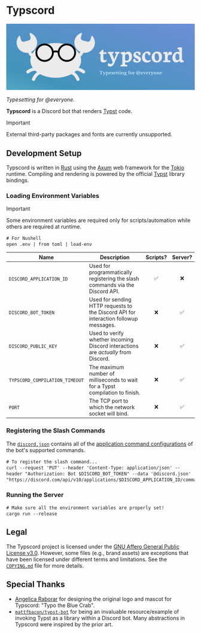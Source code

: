 # Typscord

![Typo the Blue Crab](./docs/banner.svg)

_Typesetting for @everyone._

**Typscord** is a Discord bot that renders [Typst] code.

[Typst]: https://typst.app/

> [!IMPORTANT]
> External third-party packages and fonts are currently unsupported.

## Development Setup

Typscord is written in [Rust] using the [Axum] web framework for the [Tokio] runtime. Compiling and rendering is powered by the official [Typst] library bindings.

[Rust]: https://www.rust-lang.org/
[Axum]: https://docs.rs/axum/latest/axum/
[Tokio]: https://docs.rs/tokio/latest/tokio/

### Loading Environment Variables

> [!IMPORTANT]
> Some environment variables are required only for scripts/automation while others are required at runtime.

```shell
# For Nushell
open .env | from toml | load-env
```

| **Name**                       | **Description**                                                                      | Scripts? | Server? |
| ------------------------------ | ------------------------------------------------------------------------------------ | :------: | :-----: |
| `DISCORD_APPLICATION_ID`       | Used for programmatically registering the slash commands via the Discord API.        |    ✅    |   ❌    |
| `DISCORD_BOT_TOKEN`            | Used for sending HTTP requests to the Discord API for interaction followup messages. |    ❌    |   ✅    |
| `DISCORD_PUBLIC_KEY`           | Used to verify whether incoming Discord interactions are _actually_ from Discord.    |    ❌    |   ✅    |
| `TYPSCORD_COMPILATION_TIMEOUT` | The maximum number of milliseconds to wait for a Typst compilation to finish.        |    ❌    |   ✅    |
| `PORT`                         | The TCP port to which the network socket will bind.                                  |    ❌    |   ✅    |

### Registering the Slash Commands

The [`discord.json`] contains all of the [application command configurations][bulk-overwrite-global-application-commands] of the bot's supported commands.

[`discord.json`]: ./discord.json
[bulk-overwrite-global-application-commands]: https://discord.com/developers/docs/interactions/application-commands#bulk-overwrite-global-application-commands

```shell
# To register the slash command...
curl --request 'PUT' --header 'Content-Type: application/json' --header "Authorization: Bot $DISCORD_BOT_TOKEN" --data '@discord.json' "https://discord.com/api/v10/applications/$DISCORD_APPLICATION_ID/commands"
```

### Running the Server

```shell
# Make sure all the environment variables are properly set!
cargo run --release
```

## Legal

The Typscord project is licensed under the [GNU Affero General Public License v3.0](./LICENSE). However, some files (e.g., brand assets) are exceptions that have been licensed under different terms and limitations. See the [`COPYING.md`] file for more details.

[`COPYING.md`]: ./COPYING.md

## Special Thanks

- [Angelica Raborar][`Anjellyrika`] for designing the original logo and mascot for Typscord: "Typo the Blue Crab".
- [`mattfbacon/typst-bot`] for being an invaluable resource/example of invoking Typst as a library within a Discord bot. Many abstractions in Typscord were inspired by the prior art.

[`Anjellyrika`]: https://github.com/Anjellyrika
[`mattfbacon/typst-bot`]: https://github.com/mattfbacon/typst-bot
